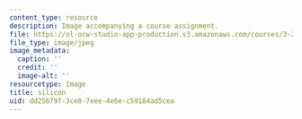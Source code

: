 ```yaml
---
content_type: resource
description: Image accompanying a course assignment.
file: https://ol-ocw-studio-app-production.s3.amazonaws.com/courses/3-22-mechanical-behavior-of-materials-spring-2008/dd25679f3ce87eee4e6ec59184ad5cea_silicon.jpg
file_type: image/jpeg
image_metadata:
  caption: ''
  credit: ''
  image-alt: ''
resourcetype: Image
title: silicon
uid: dd25679f-3ce8-7eee-4e6e-c59184ad5cea
---
```

